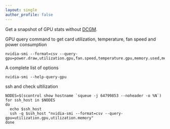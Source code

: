 ```yaml
---
layout: single
author_profile: false
---
```


Get a snapshot of GPU stats without [DCGM](https://developer.nvidia.com/dcgm).

GPU query command to get card utilization, temperature, fan speed and power consumption
```
nvidia-smi --format=csv --query-gpu=power.draw,utilization.gpu,fan.speed,temperature.gpu,memory.used,memory.free
```

A complete list of options
```
nvidia-smi --help-query-gpu
```

ssh and check ultilization
```
NODES=$(scontrol show hostname `squeue -j 64799853 --noheader -o %N`)
for ssh_host in $NODES
do
  echo $ssh_host
  ssh -q $ssh_host "nvidia-smi --format=csv --query-gpu=utilization.gpu,utilization.memory"
done
```
